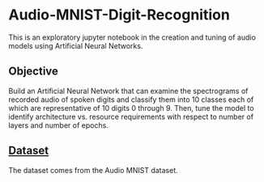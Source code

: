 # Audio-MNIST-Digit-Recognition
This is an exploratory jupyter notebook in the creation and tuning of audio models using Artificial Neural Networks.

## Objective
Build an Artificial Neural Network that can examine the spectrograms of recorded audio of spoken digits and classify them into 10 classes each of which are representative of 10 digits 0 through 9. Then, tune the model to identify architecture vs. resource requirements with respect to number of layers and number of epochs.

## [Dataset](https://www.kaggle.com/datasets/alanchn31/free-spoken-digits)
The dataset comes from the Audio MNIST dataset.
